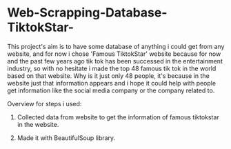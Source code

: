 # Web-Scrapping-Database-TiktokStar-
This project's aim is to have some database of anything i could get from any website, and for now i chose 'Famous TiktokStar' website because for now and the past few years ago tik tok has been successed in the entertainment industry, so with no hesitate i made the top 48 famous tik tok in the world based on that website.
Why is it just only 48 people, it's because in the website just that information appears and i hope it could help with people get information like the social media company or the company related to.

Overview for steps i used:
1. Collected data from website to get the information of famous tiktokstar in the website.

2. Made it with BeautifulSoup library.


